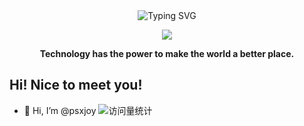 <div align="center">
  
  <!-- dynamic typing effect 动态打字效果 -->
  <div align="center">
    <div>
      <img src="https://readme-typing-svg.demolab.com?font=Fira+Code&pause=1000&random=false&width=435&lines=System.out.println(%22Hello+World!%22)&center=true" alt="Typing SVG" />
    </div>
  </div>

  <!-- knock code pictures 敲代码的图片 -->
  <img src="https://github-readme-stats.vercel.app/api?username=codeLikeO" /><br>

  <!-- profile logo 个人资料徽标 -->
    
<p><b>Technology has the power to make the world a better place.</b></p>
</div>

## Hi! Nice to meet you!

<!-- 个人简介 -->
- 👋 Hi, I’m @psxjoy <img src="https://komarev.com/ghpvc/?username=codeLikeO&label=Views&color=0e75b6&style=flat" alt="访问量统计" />
